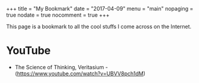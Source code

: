 +++
title = "My Bookmark"
date = "2017-04-09"
menu = "main"
nopaging = true
nodate = true
nocomment = true
+++

This page is a bookmark to all the cool stuffs I come across on the Internet.

# YouTube
* The Science of Thinking, Veritasium - (https://www.youtube.com/watch?v=UBVV8pch1dM) 